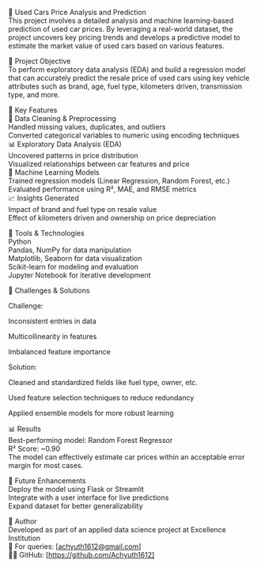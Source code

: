 🚗 Used Cars Price Analysis and Prediction  
This project involves a detailed analysis and machine learning-based prediction of used car prices. By leveraging a real-world dataset, the project uncovers key pricing trends and develops a predictive model to estimate the market value of used cars based on various features.

🎯 Project Objective  
To perform exploratory data analysis (EDA) and build a regression model that can accurately predict the resale price of used cars using key vehicle attributes such as brand, age, fuel type, kilometers driven, transmission type, and more.

📌 Key Features  
🧼 Data Cleaning & Preprocessing  
Handled missing values, duplicates, and outliers  
Converted categorical variables to numeric using encoding techniques  
📊 Exploratory Data Analysis (EDA)  
Uncovered patterns in price distribution  
Visualized relationships between car features and price  
🤖 Machine Learning Models  
Trained regression models (Linear Regression, Random Forest, etc.)  
Evaluated performance using R², MAE, and RMSE metrics  
📈 Insights Generated  
Impact of brand and fuel type on resale value    
Effect of kilometers driven and ownership on price depreciation  

🧰 Tools & Technologies  
Python  
Pandas, NumPy for data manipulation  
Matplotlib, Seaborn for data visualization  
Scikit-learn for modeling and evaluation  
Jupyter Notebook for iterative development  

🚧 Challenges & Solutions

Challenge:

Inconsistent entries in data

Multicollinearity in features

Imbalanced feature importance

Solution:

Cleaned and standardized fields like fuel type, owner, etc.

Used feature selection techniques to reduce redundancy

Applied ensemble models for more robust learning   

📊 Results    
Best-performing model: Random Forest Regressor  
R² Score: ~0.90  
The model can effectively estimate car prices within an acceptable error margin for most cases.  

📌 Future Enhancements  
Deploy the model using Flask or Streamlit  
Integrate with a user interface for live predictions  
Expand dataset for better generalizability  

🔗 Author  
Developed as part of an applied data science project at Excellence Institution  
📧 For queries: [achyuth1612@gmail.com]  
👨‍💻 GitHub: [https://github.com/Achyuth1612]

